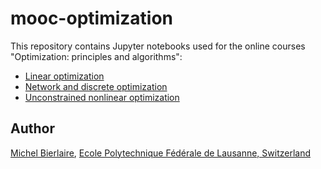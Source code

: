 # mooc-optimization

This repository contains Jupyter notebooks used for the online courses "Optimization: principles and algorithms":

* [Linear optimization](https://courses.edx.org/courses/course-v1:EPFLx+optimizationX-1+3T2020/course/)
* [Network and discrete optimization](https://courses.edx.org/courses/course-v1:EPFLx+optimizationX-2+3T2020/course/)
* [Unconstrained nonlinear optimization](https://courses.edx.org/courses/course-v1:EPFLx+optimizationX-3+3T2020/course/)

## Author

[Michel Bierlaire](https://people.epfl.ch/michel.bierlaire), [Ecole Polytechnique Fédérale de Lausanne, Switzerland](https://www.epfl.ch)